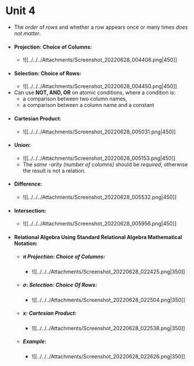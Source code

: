 # Unit 4
- The *order* of *rows* and whether a row appears once or many times *does not matter*.
- #### Projection: Choice of Columns:
	- ![[../../../Attachments/Screenshot_20220628_004406.png|450]]
- #### Selection: Choice of Rows:
	- ![[../../../Attachments/Screenshot_20220628_004450.png|450]]
- Can use **NOT, AND, OR** on atomic conditions, where a condition is:
	- a comparison between two column names,
	- a comparison between a column name and a constant
- #### Cartesian Product:
	- ![[../../../Attachments/Screenshot_20220628_005031.png|450]]
- #### Union:
	- ![[../../../Attachments/Screenshot_20220628_005153.png|450]]
	- The *same -arity (number of columns)* should be *required*, otherwise the result is not a relation.
- #### Difference:
	- ![[../../../Attachments/Screenshot_20220628_005532.png|450]]
- #### Intersection:
	- ![[../../../Attachments/Screenshot_20220628_005956.png|450]]
- #### Relational Algebra Using Standard Relational Algebra Mathematical Notation:
	- ##### π Projection: Choice of Columns:
		- ![[../../../Attachments/Screenshot_20220628_022425.png|350]]
	- ##### σ: Selection: Choice Of Rows:
		- ![[../../../Attachments/Screenshot_20220628_022504.png|350]]
	- ##### x: Cartesian Product:
		- ![[../../../Attachments/Screenshot_20220628_022538.png|350]]
	- ##### Example:
		- ![[../../../Attachments/Screenshot_20220628_022626.png|350]]
